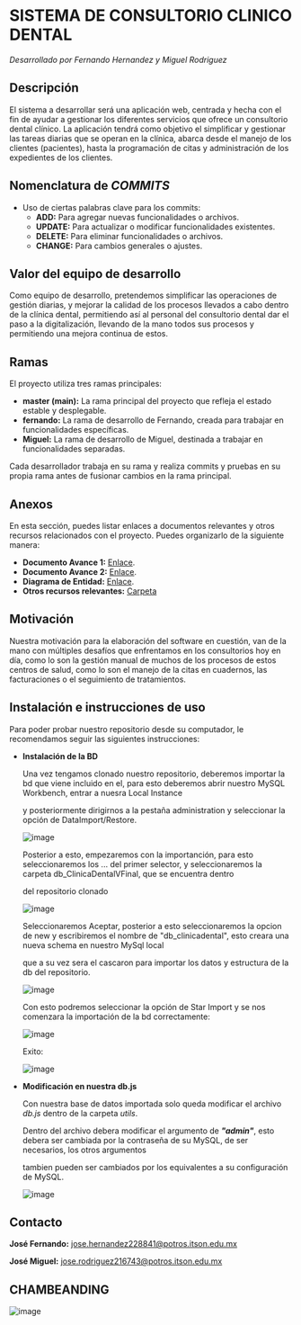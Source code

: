 # SISTEMA DE CONSULTORIO CLINICO DENTAL
_Desarrollado por Fernando Hernandez y Miguel Rodriguez_


## Descripción
El sistema a desarrollar será una aplicación web, centrada y hecha con el fin de ayudar a
gestionar los diferentes servicios que ofrece un consultorio dental clínico. La aplicación
tendrá como objetivo el simplificar y gestionar las tareas diarias que se operan en la
clínica, abarca desde el manejo de los clientes (pacientes), hasta la programación de citas
y administración de los expedientes de los clientes.

## Nomenclatura de ***COMMITS***

- Uso de ciertas palabras clave para los commits:
  - **ADD:** Para agregar nuevas funcionalidades o archivos.
  - **UPDATE:** Para actualizar o modificar funcionalidades existentes.
  - **DELETE:** Para eliminar funcionalidades o archivos.
  - **CHANGE:** Para cambios generales o ajustes.

## Valor del equipo de desarrollo

Como equipo de desarrollo, pretendemos simplificar las operaciones de gestión diarias, y
mejorar la calidad de los procesos llevados a cabo dentro de la clínica dental, permitiendo
así al personal del consultorio dental dar el paso a la digitalización, llevando de la mano
todos sus procesos y permitiendo una mejora continua de estos.

## Ramas

El proyecto utiliza tres ramas principales:

- **master (main):** La rama principal del proyecto que refleja el estado estable y desplegable.
- **fernando:** La rama de desarrollo de Fernando, creada para trabajar en funcionalidades específicas.
- **Miguel:** La rama de desarrollo de Miguel, destinada a trabajar en funcionalidades separadas.

Cada desarrollador trabaja en su rama y realiza commits y pruebas en su propia rama antes de fusionar cambios en la rama principal.

## Anexos

En esta sección, puedes listar enlaces a documentos relevantes y otros recursos relacionados con el proyecto. Puedes organizarlo de la siguiente manera:

- **Documento Avance 1:** [Enlace](https://docs.google.com/document/d/1BxA2ydjdqZ6WTvj2p2-z-Osduue6TlheEVA0XyoJoag/edit?usp=sharing).
- **Documento Avance 2:** [Enlace](https://docs.google.com/document/d/1HaEejfnABWB1H0Pt7aJHo5nQviknZpLC/edit?usp=sharing&ouid=106901248031942907636&rtpof=true&sd=true).
- **Diagrama de Entidad:** [Enlace](https://drive.google.com/file/d/1_6HHH1N3XQegaN45530uoMX61dIDSI-z/view?usp=sharingURL).
- **Otros recursos relevantes:** [Carpeta](https://drive.google.com/drive/folders/1Bw5zHaf6gFIq6gZXAPOCSj3ivhO-Vc4q?usp=sharing)

## Motivación

Nuestra motivación para la elaboración del software en cuestión, van de la mano con múltiples desafíos que enfrentamos en los consultorios hoy en día, como lo son la gestión manual de muchos de los procesos de estos centros de salud, como lo son el manejo de la citas en cuadernos, las facturaciones o el seguimiento de tratamientos.

## Instalación e instrucciones de uso

Para poder probar nuestro repositorio desde su computador, le recomendamos seguir las siguientes instrucciones:

- **Instalación de la BD**
  
    Una vez tengamos clonado nuestro repositorio, deberemos importar la bd que viene incluido en el, para esto deberemos abrir nuestro MySQL Workbench, entrar a nuesra Local Instance

    y posteriormente dirigirnos a la pestaña administration y seleccionar la opción de DataImport/Restore.

    ![image](https://github.com/Ophion09/ConsultorioDental_TopicoWeb/assets/101837336/eb19e485-1ff4-452f-9bce-0dbad039d007)

    Posterior a esto, empezaremos con la importanción, para esto seleccionaremos los ... del primer selector, y seleccionaremos la carpeta db_ClinicaDentalVFinal, que se encuentra dentro

    del repositorio clonado

    ![image](https://github.com/Ophion09/ConsultorioDental_TopicoWeb/assets/101837336/f1f43835-4589-486b-b4ef-0e0d753d8013)


    Seleccionaremos Aceptar, posterior a esto seleccionaremos la opcion de new y escribiremos el nombre de "db_clinicadental", esto creara una nueva schema en nuestro MySql local

    que a su vez sera el cascaron para importar los datos y estructura de la db del repositorio.

    ![image](https://github.com/Ophion09/ConsultorioDental_TopicoWeb/assets/101837336/b254d231-9877-48e8-a400-349b20649e2c)


    Con esto podremos seleccionar la opción de Star Import y se nos comenzara la importación de la bd correctamente:

    ![image](https://github.com/Ophion09/ConsultorioDental_TopicoWeb/assets/101837336/0eb25ea8-f803-4758-a550-894136bd62e0)


    Exito:

    ![image](https://github.com/Ophion09/ConsultorioDental_TopicoWeb/assets/101837336/04f9bc83-6013-4825-8d84-fb7fcbbf84c4)
  

- **Modificación en nuestra db.js**
  
    Con nuestra base de datos importada solo queda modificar el archivo _db.js_ dentro de la carpeta _utils_.

    Dentro del archivo debera modificar el argumento de _**"admin"**_, esto debera ser cambiada por la contraseña de su MySQL, de ser necesarios, los otros argumentos

    tambien pueden ser cambiados por los equivalentes a su configuración de MySQL.

    ![image](https://github.com/Ophion09/ConsultorioDental_TopicoWeb/assets/101837336/687332c0-f9ef-4dd5-8e8d-11bdf18f369b)

## Contacto

**José Fernando:** jose.hernandez228841@potros.itson.edu.mx

**José  Miguel:**  jose.rodriguez216743@potros.itson.edu.mx

## CHAMBEANDING
![image](https://github.com/Ophion09/ConsultorioDental_TopicoWeb/assets/101837336/5010cadb-e4f2-4ce5-8e25-8837fa6e5550)


